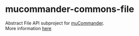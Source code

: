 # mucommander-commons-file

Abstract File API subproject for [muCommander](http://www.mucommander.com).<br>
More information [here](https://github.com/lbendig/mucommander#mucommander)
